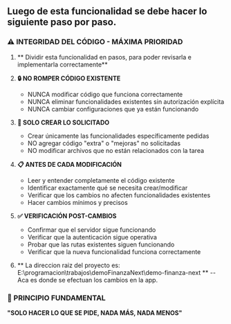 ## Luego de esta funcionalidad se debe hacer lo siguiente paso por paso. 

### **⚠️ INTEGRIDAD DEL CÓDIGO - MÁXIMA PRIORIDAD**

1. ** Dividir esta funcionalidad en pasos, para poder revisarla e implementarla correctamente**

2. **🔒 NO ROMPER CÓDIGO EXISTENTE**
   - NUNCA modificar código que funciona correctamente
   - NUNCA eliminar funcionalidades existentes sin autorización explícita
   - NUNCA cambiar configuraciones que ya están funcionando

3. **🎯 SOLO CREAR LO SOLICITADO**
   - Crear únicamente las funcionalidades específicamente pedidas
   - NO agregar código "extra" o "mejoras" no solicitadas
   - NO modificar archivos que no están relacionados con la tarea

4. **📋 ANTES DE CADA MODIFICACIÓN**
   - Leer y entender completamente el código existente
   - Identificar exactamente qué se necesita crear/modificar
   - Verificar que los cambios no afecten funcionalidades existentes
   - Hacer cambios mínimos y precisos

5. **✅ VERIFICACIÓN POST-CAMBIOS**
   - Confirmar que el servidor sigue funcionando
   - Verificar que la autenticación sigue operativa
   - Probar que las rutas existentes siguen funcionando
   - Verificar que la nueva funcionalidad funciona correctamente

6. ** La direccion raiz del proyecto es: E:\programacion\trabajos\demoFinanzaNext\demo-finanza-next **
      --Aca es donde se efectuan los cambios en la app.
### **🎯 PRINCIPIO FUNDAMENTAL**
**"SOLO HACER LO QUE SE PIDE, NADA MÁS, NADA MENOS"**